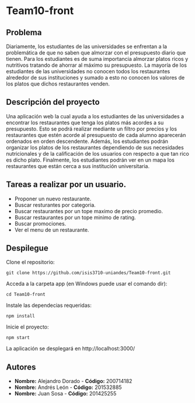 # Team10-front

## Problema
Diariamente, los estudiantes de las  universidades se enfrentan a la problemática de que no saben que almorzar con el presupuesto diario  que tienen. Para los estudiantes es de suma importancia almorzar platos ricos y nutritivos tratando de ahorrar al máximo su presupuesto.  La mayoría de los estudiantes de las universidades no conocen todos los restaurantes alrededor de sus instituciones y sumado a esto no conocen los valores de los platos que dichos restaurantes venden.

## Descripción del proyecto
Una aplicación web la cual ayuda a los estudiantes de las universidades a encontrar los restaurantes que tenga los platos más acordes a su presupuesto. Esto se podrá realizar mediante un filtro por precios y los restaurantes que estén acorde al presupuesto de cada alumno aparecerán ordenados en orden descendente. Además, los estudiantes podrán organizar los platos de los restaurantes dependiendo de sus necesidades nutricionales y de la calificación de los usuarios con respecto a que tan rico es dicho plato. Finalmente, los estudiantes podrán ver en un mapa los restaurantes que están cerca a sus institución universitaria.

## Tareas a realizar por un usuario.

- Proponer un nuevo restaurante.
- Buscar resturantes por categoria.
- Buscar restaurantes por un tope maximo de precio promedio.
- Buscar restaurantes por un tope minimo de rating.
- Buscar promociones.
- Ver el menu de un restaurante.


## Despilegue

Clone el repositorio:

    git clone https://github.com/isis3710-uniandes/Team10-front.git
   
Acceda a la carpeta app (en Windows puede usar el comando dir):

    cd Team10-front 
    
Instale las dependecias requeridas:

    npm install

Inicie el proyecto:
    
    npm start
    
La aplicación se desplegará en http://localhost:3000/

## Autores

* **Nombre:** Alejandro Dorado - **Código:** 200714182
* **Nombre:** Andrés León - **Código:** 201532885
* **Nombre:** Juan Sosa - **Código:** 201425255

